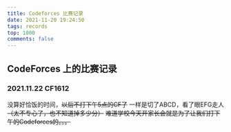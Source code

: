 ```yaml
---
title: Codeforces 比赛记录
date: 2021-11-20 19:24:50
tags: records
top: 1000
comments: false
---
```


## CodeForces 上的比赛记录

### 2021.11.22 CF1612
没算好恰饭的时间，~~以后不打下午5点的CF了~~
一样是切了ABCD，看了眼EFG走人~~（太不专心了，也不知道掉多少分）~~
~~难道学校今天开家长会就是为了让我们打下午的Codeforces的。。。~~